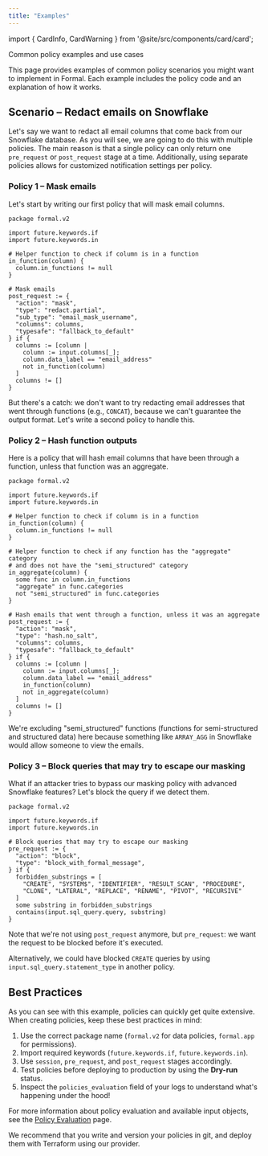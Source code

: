```yaml
---
title: "Examples"
---
```


import { CardInfo, CardWarning } from '@site/src/components/card/card';

<span className="page-description">Common policy examples and use cases</span>

This page provides examples of common policy scenarios you might want to implement in Formal. Each example includes the policy code and an explanation of how it works.

## Scenario – Redact emails on Snowflake

Let's say we want to redact all email columns that come back from our Snowflake database. As you will see, we are going to do this with multiple policies. The main reason is that a single policy can only return one `pre_request` or `post_request` stage at a time. Additionally, using separate policies allows for customized notification settings per policy.

### Policy 1 – Mask emails

Let's start by writing our first policy that will mask email columns.

```rego
package formal.v2

import future.keywords.if
import future.keywords.in

# Helper function to check if column is in a function
in_function(column) {
  column.in_functions != null
}

# Mask emails
post_request := {
  "action": "mask",
  "type": "redact.partial",
  "sub_type": "email_mask_username",
  "columns": columns,
  "typesafe": "fallback_to_default"
} if {
  columns := [column |
    column := input.columns[_];
    column.data_label == "email_address"
    not in_function(column)
  ]
  columns != []
}
```

But there's a catch: we don't want to try redacting email addresses that went through functions (e.g., `CONCAT`), because we can't guarantee the output format. Let's write a second policy to handle this.

### Policy 2 – Hash function outputs

Here is a policy that will hash email columns that have been through a function, unless that function was an aggregate.

```rego
package formal.v2

import future.keywords.if
import future.keywords.in

# Helper function to check if column is in a function
in_function(column) {
  column.in_functions != null
}

# Helper function to check if any function has the "aggregate" category
# and does not have the "semi_structured" category
in_aggregate(column) {
  some func in column.in_functions
  "aggregate" in func.categories
  not "semi_structured" in func.categories
}

# Hash emails that went through a function, unless it was an aggregate
post_request := {
  "action": "mask",
  "type": "hash.no_salt",
  "columns": columns,
  "typesafe": "fallback_to_default"
} if {
  columns := [column |
    column := input.columns[_];
    column.data_label == "email_address"
    in_function(column)
    not in_aggregate(column)
  ]
  columns != []
}
```

We're excluding "semi_structured" functions (functions for semi-structured and structured data) here because something like `ARRAY_AGG` in Snowflake would allow someone to view the emails.

### Policy 3 – Block queries that may try to escape our masking

What if an attacker tries to bypass our masking policy with advanced Snowflake features? Let's block the query if we detect them.

```rego
package formal.v2

import future.keywords.if
import future.keywords.in

# Block queries that may try to escape our masking
pre_request := {
  "action": "block",
  "type": "block_with_formal_message",
} if {
  forbidden_substrings = [
    "CREATE", "SYSTEM$", "IDENTIFIER", "RESULT_SCAN", "PROCEDURE",
    "CLONE", "LATERAL", "REPLACE", "RENAME", "PIVOT", "RECURSIVE"
  ]
  some substring in forbidden_substrings
  contains(input.sql_query.query, substring)
}
```

Note that we're not using `post_request` anymore, but `pre_request`: we want the request to be blocked before it's executed.

<CardInfo>Alternatively, we could have blocked `CREATE` queries by using `input.sql_query.statement_type` in another policy.</CardInfo>

## Best Practices

As you can see with this example, policies can quickly get quite extensive. When creating policies, keep these best practices in mind:

1. Use the correct package name (`formal.v2` for data policies, `formal.app` for permissions).
2. Import required keywords (`future.keywords.if`, `future.keywords.in`).
3. Use `session`, `pre_request`, and `post_request` stages accordingly.
4. Test policies before deploying to production by using the **Dry-run** status.
5. Inspect the `policies_evaluation` field of your logs to understand what's happening under the hood!

For more information about policy evaluation and available input objects, see the [Policy Evaluation](./policy-evaluation.md) page.

<CardInfo>We recommend that you write and version your policies in git, and deploy them with Terraform using our provider.</CardInfo>
